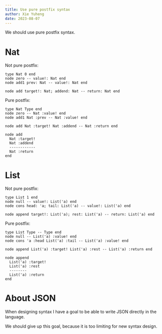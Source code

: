 ```yaml
---
title: Use pure postfix syntax
author: Xie Yuheng
date: 2023-08-07
---
```


We should use pure postfix syntax.

# Nat

Not pure postfix:

```monoid
type Nat 0 end
node zero -- value!: Nat end
node add1 prev: Nat -- value!: Nat end

node add target!: Nat; addend: Nat -- return: Nat end
```

Pure postfix:

```monoid
type Nat Type end
node zero -- Nat :value! end
node add1 Nat :prev -- Nat :value! end

node add Nat :target! Nat :addend -- Nat :return end

node add
  Nat :target!
  Nat :addend
  ------------
  Nat :return
end
```

# List

Not pure postfix:

```monoid
type List 1 end
node null -- value!: List('a) end
node cons head: 'a; tail: List('a) -- value!: List('a) end

node append target!: List('a); rest: List('a) -- return: List('a) end
```

Pure postfix:

```monoid
type List Type -- Type end
node null -- List('a) :value! end
node cons 'a :head List('a) :tail -- List('a) :value! end

node append List('a) :target! List('a) :rest -- List('a) :return end

node append
  List('a) :target!
  List('a) :rest
  --------
  List('a) :return
end
```

# About JSON

When designing syntax I have a goal to be able to
write JSON directly in the language.

We should give up this goal,
because it is too limiting for new syntax design.
